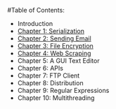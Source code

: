 #Table of Contents:
* Introduction
* [Chapter  1: Serialization](https://github.com/zach-king/CoolPython/blob/master/book/chapter01.md) 
* [Chapter  2: Sending Email](https://github.com/zach-king/CoolPython/blob/master/book/chapter02.md) 
* [Chapter  3: File Encryption](https://github.com/zach-king/CoolPython/blob/master/book/chapter03.md)
* [Chapter  4: Web Scraping](https://github.com/zach-king/CoolPython/blob/master/book/chapter04.md)
* Chapter  5: A GUI Text Editor
* Chapter  6: APIs
* Chapter  7: FTP Client
* Chapter  8: Distribution
* Chapter  9: Regular Expressions
* Chapter 10: Multithreading

